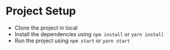 # Project Setup
- Clone the project in local
- Install the dependencies using `npm install` or `yarn install`
- Run the project using `npm start` or `yarn start`
